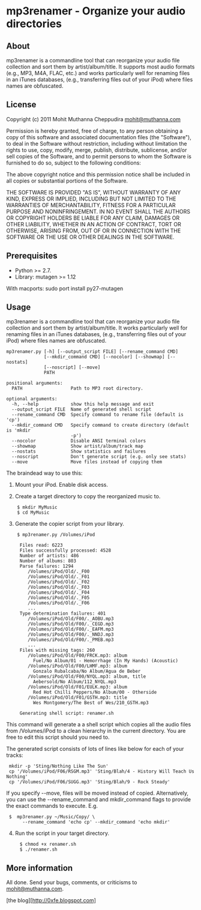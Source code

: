 # mp3renamer - Organize your audio directories

## About

mp3renamer is a commandline tool that can reorganize your audio file
collection and sort them by artist/album/title. It supports most audio formats
(e.g., MP3, M4A, FLAC, etc.) and works particularly well
for renaming files in an iTunes databases, (e.g., transferring files out of
your iPod) where files names are obfuscated.

## License

Copyright (c) 2011 Mohit Muthanna Cheppudira <mohit@muthanna.com>

Permission is hereby granted, free of charge, to any person obtaining a
copy of this software and associated documentation files (the "Software"),
to deal in the Software without restriction, including without limitation the
rights to use, copy, modify, merge, publish, distribute, sublicense, and/or
sell copies of the Software, and to permit persons to whom the Software
is furnished to do so, subject to the following conditions:

The above copyright notice and this permission notice shall be included in
all copies or substantial portions of the Software.

THE SOFTWARE IS PROVIDED "AS IS", WITHOUT WARRANTY OF ANY KIND, EXPRESS OR
IMPLIED, INCLUDING BUT NOT LIMITED TO THE WARRANTIES OF MERCHANTABILITY,
FITNESS FOR A PARTICULAR PURPOSE AND NONINFRINGEMENT. IN NO EVENT SHALL THE
AUTHORS OR COPYRIGHT HOLDERS BE LIABLE FOR ANY CLAIM, DAMAGES OR OTHER
LIABILITY, WHETHER IN AN ACTION OF CONTRACT, TORT OR OTHERWISE, ARISING FROM,
OUT OF OR IN CONNECTION WITH THE SOFTWARE OR THE USE OR OTHER DEALINGS IN
THE SOFTWARE.

## Prerequisites

*  Python >= 2.7.
*  Library: mutagen >= 1.12

With macports: sudo port install py27-mutagen

## Usage

mp3renamer is a commandline tool that can reorganize your audio file
collection and sort them by artist/album/title. It works particularly well
for renaming files in an iTunes databases, (e.g., transferring files out of
your iPod) where files names are obfuscated.

    mp3renamer.py [-h] [--output_script FILE] [--rename_command CMD]
                  [--mkdir_command CMD] [--nocolor] [--showmap] [--nostats]
                  [--noscript] [--move]
                  PATH

    positional arguments:
      PATH                  Path to MP3 root directory.

    optional arguments:
      -h, --help            show this help message and exit
      --output_script FILE  Name of generated shell script
      --rename_command CMD  Specify command to rename file (default is 'cp')
      --mkdir_command CMD   Specify command to create directory (default is 'mkdir
                            -p')
      --nocolor             Disable ANSI terminal colors
      --showmap             Show artist/album/track map
      --nostats             Show statistics and failures
      --noscript            Don't generate script (e.g. only see stats)
      --move                Move files instead of copying them

The braindead way to use this:

1. Mount your iPod. Enable disk access.

2. Create a target directory to copy the reorganized music to.

```
    $ mkdir MyMusic
    $ cd MyMusic
```

3. Generate the copier script from your library.

```
    $ mp3renamer.py /Volumes/iPod

     Files read: 6223
     Files successfully processed: 4528
     Number of artists: 486
     Number of albums: 803
     Parse failures: 1294
        /Volumes/iPod/Old/._F00
        /Volumes/iPod/Old/._F01
        /Volumes/iPod/Old/._F02
        /Volumes/iPod/Old/._F03
        /Volumes/iPod/Old/._F04
        /Volumes/iPod/Old/._F05
        /Volumes/iPod/Old/._F06
        ...
     Type determination failures: 401
        /Volumes/iPod/Old/F00/._AOBU.mp3
        /Volumes/iPod/Old/F00/._CEGD.mp3
        /Volumes/iPod/Old/F00/._EAFM.mp3
        /Volumes/iPod/Old/F00/._NNDJ.mp3
        /Volumes/iPod/Old/F00/._PMEB.mp3
        ...
     Files with missing tags: 260
        /Volumes/iPod/Old/F00/FRCK.mp3: album
          Fuel/No Album/01 - Hemorrhage (In My Hands) (Acoustic)
        /Volumes/iPod/Old/F00/LHMF.mp3: album
          Gonzalo Rubalcaba/No Album/Agua de Beber
        /Volumes/iPod/Old/F00/NYQL.mp3: album, title
          Aebersold/No Album/112_NYQL.mp3
        /Volumes/iPod/Old/F01/EULK.mp3: album
          Red Hot Chilli Peppers/No Album/00 - Otherside
        /Volumes/iPod/Old/F01/GSTH.mp3: title
          Wes Montgomery/The Best of Wes/210_GSTH.mp3

     Generating shell script: renamer.sh
```

   This command will generate a a shell script which copies all the audio
   files from /Volumes/iPod to a clean hierarchy in the current directory. You
   are free to edit this script should you need to.

   The generated script consists of lots of lines like below for each of your
   tracks:

     mkdir -p 'Sting/Nothing Like The Sun'
     cp '/Volumes/iPod/F06/RSGM.mp3' 'Sting/Blah/4 - History Will Teach Us Nothing'
     cp '/Volumes/iPod/F06/SUGG.mp3' 'Sting/Blah/9 - Rock Steady'

   If you specify --move, files will be moved instead of copied. Alternatively,
   you can use the --rename_command and mkdir_command flags to provide the exact
   commands to execute. E.g.

     $  mp3renamer.py ~/Music/Copy/ \
          --rename_command 'echo cp' --mkdir_command 'echo mkdir'

4. Run the script in your target directory.

```
     $ chmod +x renamer.sh
     $ ./renamer.sh
```

## More information

All done. Send your bugs, comments, or criticisms to mohit@muthanna.com.

[the blog][http://0xfe.blogspot.com]
